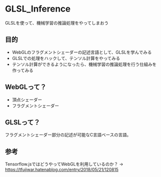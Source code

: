 # GLSL_Inference
GLSLを使って、機械学習の推論処理をやってしまおう


## 目的
- WebGLのフラグメントシェーダーの記述言語として、GLSLを学んでみる
- GLSLでの処理をハックして、テンソル計算をやってみる
- テンソル計算ができるようになったら、機械学習の推論処理を行う仕組みを作ってみる

## WebGLって？
- 頂点シェーダー
- フラグメントシェーダー

## GLSLって？
フラグメントシェーダー部分の記述が可能なC言語ベースの言語。

## 参考
Tensorflow.jsではどうやってWebGLを利用しているのか？
→ https://tfujiwar.hatenablog.com/entry/2018/05/21/120815


